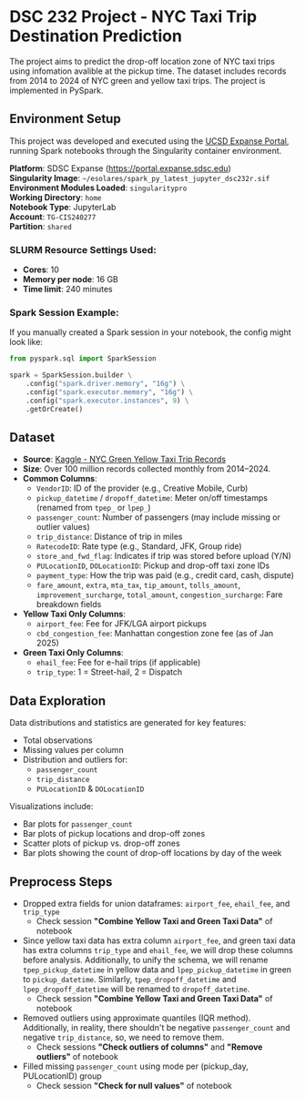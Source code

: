 # DSC 232 Project - NYC Taxi Trip Destination Prediction

The project aims to predict the drop-off location zone of NYC taxi trips using infomation avalible at the pickup time. The dataset includes records from 2014 to 2024 of NYC green and yellow taxi trips. The project is implemented in PySpark.

## Environment Setup

This project was developed and executed using the [UCSD Expanse Portal](https://portal.expanse.sdsc.edu), running Spark notebooks through the Singularity container environment.

**Platform**: SDSC Expanse (https://portal.expanse.sdsc.edu)  
**Singularity Image**: `~/esolares/spark_py_latest_jupyter_dsc232r.sif`  
**Environment Modules Loaded**: `singularitypro`  
**Working Directory**: `home`  
**Notebook Type**: JupyterLab  
**Account**: `TG-CIS240277`  
**Partition**: `shared`

### SLURM Resource Settings Used:
- **Cores**: 10
- **Memory per node**: 16 GB
- **Time limit**: 240 minutes

### Spark Session Example:
If you manually created a Spark session in your notebook, the config might look like:
```python
from pyspark.sql import SparkSession

spark = SparkSession.builder \
    .config("spark.driver.memory", "16g") \
    .config("spark.executor.memory", "16g") \
    .config("spark.executor.instances", 9) \
    .getOrCreate()
```

## Dataset

- **Source**: [Kaggle - NYC Green Yellow Taxi Trip Records](https://www.kaggle.com/datasets/madalagopichand/nyc-green-yellow-taxi-trip-records)
- **Size**: Over 100 million records collected monthly from 2014–2024.
- **Common Columns**:
  - `VendorID`: ID of the provider (e.g., Creative Mobile, Curb)
  - `pickup_datetime` / `dropoff_datetime`: Meter on/off timestamps (renamed from `tpep_` or `lpep_`)
  - `passenger_count`: Number of passengers (may include missing or outlier values)
  - `trip_distance`: Distance of trip in miles
  - `RatecodeID`: Rate type (e.g., Standard, JFK, Group ride)
  - `store_and_fwd_flag`: Indicates if trip was stored before upload (Y/N)
  - `PULocationID`, `DOLocationID`: Pickup and drop-off taxi zone IDs
  - `payment_type`: How the trip was paid (e.g., credit card, cash, dispute)
  - `fare_amount`, `extra`, `mta_tax`, `tip_amount`, `tolls_amount`, `improvement_surcharge`, `total_amount`, `congestion_surcharge`: Fare breakdown fields
- **Yellow Taxi Only Columns**:
  - `airport_fee`: Fee for JFK/LGA airport pickups
  - `cbd_congestion_fee`: Manhattan congestion zone fee (as of Jan 2025)
- **Green Taxi Only Columns**:
  - `ehail_fee`: Fee for e-hail trips (if applicable)
  - `trip_type`: 1 = Street-hail, 2 = Dispatch

## Data Exploration

Data distributions and statistics are generated for key features:
- Total observations
- Missing values per column
- Distribution and outliers for:
  - `passenger_count`
  - `trip_distance`
  - `PULocationID` & `DOLocationID`

Visualizations include:
- Bar plots for `passenger_count`
- Bar plots of pickup locations and drop-off zones
- Scatter plots of pickup vs. drop-off zones
- Bar plots showing the count of drop-off locations by day of the week

## Preprocess Steps

- Dropped extra fields for union dataframes: `airport_fee`, `ehail_fee`, and `trip_type`
  - Check session **"Combine Yellow Taxi and Green Taxi Data"** of notebook
- Since yellow taxi data has extra column `airport_fee`, and green taxi data has extra columns `trip_type` and `ehail_fee`, we will drop these columns before analysis. Additionally, to unify the schema, we will rename `tpep_pickup_datetime` in yellow data and `lpep_pickup_datetime` in green to `pickup_datetime`. Similarly, `tpep_dropoff_datetime` and `lpep_dropoff_datetime` will be renamed to `dropoff_datetime`.
  - Check session **"Combine Yellow Taxi and Green Taxi Data"** of notebook
- Removed outliers using approximate quantiles (IQR method). Additionally, in reality, there shouldn't be negative `passenger_count` and negative `trip_distance`, so, we need to remove them.
    - Check sessions **"Check outliers of columns"** and **"Remove outliers"** of notebook
- Filled missing `passenger_count` using mode per (pickup_day, PULocationID) group
    - Check session **"Check for null values"** of notebook